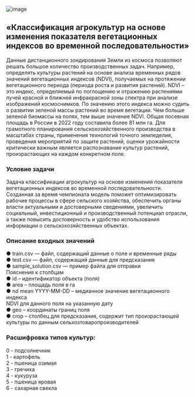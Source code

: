 ![image](https://user-images.githubusercontent.com/101212758/203487118-a715c103-3028-4671-9c05-9e681538a616.png)
## «Классификация агрокультур на основе изменения показателя вегетационных индексов во временной последовательности»
Данные дистанционного зондирования Земли из космоса позволяют
решать большое количество производственных задач. Например,
определять культуры растений на основе анализа временных рядов
значений вегетационных индексов (NDVI), получаемых на протяжении
вегетационного периода (периода роста и развития растений).
NDVI – это индекс, определяемый по поглощению и отражению
растениями лучей красной и ближней инфракрасной зоны спектра при
анализе изображений космоснимков. По значению этого индекса можно
судить о развитии зеленой массы растений во время вегетации. Чем больше
зеленой биомассы на полях, тем выше значение NDVI.
Общая посевная площадь в России в 2022 году составила более 81
млн га. Для грамотного планирования сельскохозяйственного производства
в масштабах страны, применения технологий точного земледелия,
проведения мероприятий по защите растений, оценки урожайности
критически важным является распознавание культур растений,
произрастающих на каждом конкретном поле.

### Условие задачи
Задача классификации
агрокультур на основе изменения показателя вегетационных индексов во
временной последовательности.   
Созданная за время чемпионата модель
поможет оптимизировать рабочие процессы в сфере сельского хозяйства,
обеспечить органы власти актуальными и достоверными сведениями,
увеличить социальный, инвестиционный и производственный потенциал
отрасли, а также повысить достоверность и удобство использования
информации о сельскохозяйственных объектах.

### Описание входных значений
● train.csv — файл, содержащий данные о поле и временные ряды  
● test.csv — файл, содержащий данные для предсказания  
● sample_solution.csv — пример файла для отправки  
Пояснения к столбцам  
● id – идентификатор объекта (поля)  
● area – площадь поля в га  
● nd mean YYYY-MM-DD – медианное значение вегетационного индекса  
NDVI для данного поля на указанную дату  
● geo – координаты границ поля  
● crop – столбец для предсказания, содержит тип произрастающей  
культуры по данным сельхозтоваропроизводителей  

### Расшифровка типов культур:  
0 - подсолнечник  
1 - картофель  
2 - пшеница озимая  
3 - гречиха  
4 - кукуруза  
5 - пшеница яровая  
6 - сахарная свекла  
